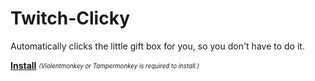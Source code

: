 # Twitch-Clicky

Automatically clicks the little gift box for you, so you don't have to do it.

**[Install](https://raw.githubusercontent.com/MrBurrBurr/Twitch-Clicky/master/code.user.js)**
<sub><sup>*(Violentmonkey or Tampermonkey is required to install.)*</sup></sub>
